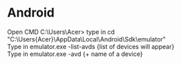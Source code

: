 # Android

Open CMD
C:\Users\Acer> type in cd "C:\Users\{Acer}\AppData\Local\Android\Sdk\emulator"<br>
Type in emulator.exe -list-avds {list of devices will appear}<br> 
Type in emulator.exe -avd {+ name of a device}



